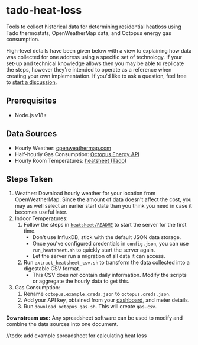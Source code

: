 # tado-heat-loss
Tools to collect historical data for determining residential heatloss using Tado thermostats, OpenWeatherMap data, and Octopus energy gas consumption.

High-level details have been given below with a view to explaining how data was collected for one address using a specific set of technology. If your set-up and technical knowledge allows then you may be able to replicate the steps, however they're intended to operate as a reference when creating your own implementation. If you'd like to ask a question, feel free to [start a discussion](https://github.com/jackcarey/tado-heat-loss/discussions).

## Prerequisites

- Node.js v18+

## Data Sources

- Hourly Weather: [openweathermap.com](https://home.openweathermap.org/history_bulks/new)
- Half-hourly Gas Consumption: [Octopus Energy API](https://developer.octopus.energy/docs/api/)
- Hourly Room Temperatures: [heatsheet (Tado)](https://github.com/orangecoding/heatsheet)

## Steps Taken

1. Weather: Download hourly weather for your location from OpenWeatherMap. Since the amount of data doesn't affect the cost, you may as well select an earlier start date than you think you need in case it becomes useful later.
2. Indoor Temperatures: 
    1. Follow the steps in [`heatsheet/README`](/heatsheet/README.md) to start the server for the first time. 
        - Don't use InfluxDB, stick with the default JSON data storage.
        - Once you've configured credentials in `config.json`, you can use `run_heatsheet.sh` to quickly start the server again.
        - Let the server run a migration of all data it can access.
    2. Run `extract_heatsheet_csv.sh` to transform the data collected into a digestable CSV format.
        - This CSV does *not* contain daily information. Modify the scripts or aggregate the hourly data to get this.
3. Gas Consumption:
    1. Rename `octopus.example.creds.json` to `octopus.creds.json`.
    2. Add your API key, obtained from your [dashboard](https://octopus.energy/dashboard/new/accounts/personal-details/api-access), and meter details.
    3. Run `download_octopus_gas.sh`. This will create `gas.csv`.

**Downstream use:** Any spreadsheet software can be used to modify and combine the data sources into one document.

//todo: add example spreadsheet for calculating heat loss